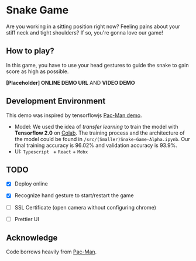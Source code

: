 # Snake Game

Are you working in a sitting position right now? Feeling pains about your stiff neck and tight shoulders? If so, you're gonna love our game! 


## How to play? 

In this game, you have to use your head gestures to guide the snake to gain score as high as possible. 

**[Placeholder] ONLINE DEMO URL** AND **VIDEO DEMO**


## Development Environment

This demo was inspired by tensorflowjs [Pac-Man demo](https://www.tensorflow.org/js/demos/). 

* Model: We used the idea of *transfer learning* to train the model with **Tensorflow 2.0** on [Colab](https://colab.research.google.com/). The training process and the architecture of the model could be found in `/src/(Smaller)Snake-Game-Alpha.ipynb`. Our final training accuracy is 96.02% and validation accuracy is 93.9%. 
* UI: `Typescript ` + `React` + `Mobx`  


## TODO

- [x] Deploy online

- [x] Recognize hand gesture to start/restart the game

- [ ] SSL Certificate (open camera without configuring chrome)

- [ ] Prettier UI


## Acknowledge

Code borrows heavily from [Pac-Man](https://github.com/tensorflow/tfjs-examples/tree/master/webcam-transfer-learning).
